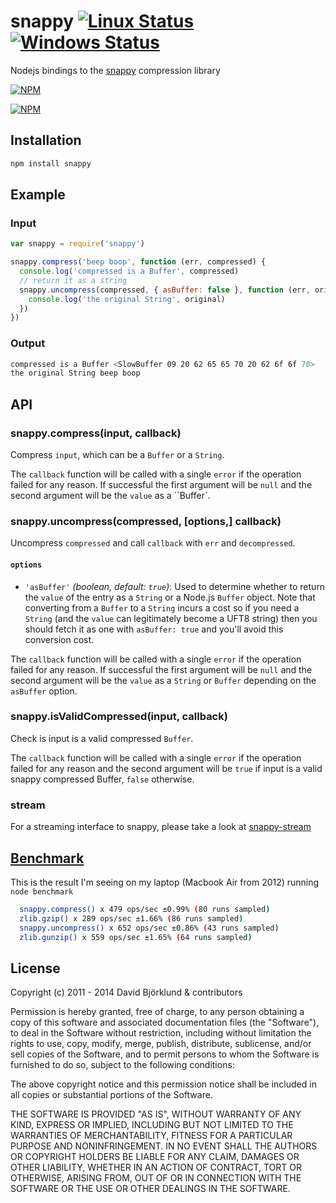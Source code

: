 # snappy [![Linux Status](https://img.shields.io/travis/kesla/node-snappy.svg?label=linux)](https://travis-ci.org/kesla/node-snappy) [![Windows Status](https://img.shields.io/appveyor/ci/hex7c0/node-snappy.svg?label=windows)](https://ci.appveyor.com/project/hex7c0/node-snappy)

Nodejs bindings to the [snappy](github.com/google/snappy) compression library

[![NPM](https://nodei.co/npm/snappy.png?downloads&stars)](https://nodei.co/npm/snappy/)

[![NPM](https://nodei.co/npm-dl/snappy.png)](https://nodei.co/npm/snappy/)


## Installation

```bash
npm install snappy
```

## Example

### Input

```javascript
var snappy = require('snappy')

snappy.compress('beep boop', function (err, compressed) {
  console.log('compressed is a Buffer', compressed)
  // return it as a string
  snappy.uncompress(compressed, { asBuffer: false }, function (err, original) {
    console.log('the original String', original)
  })
})
```

### Output

```bash
compressed is a Buffer <SlowBuffer 09 20 62 65 65 70 20 62 6f 6f 70>
the original String beep boop
```

## API

### snappy.compress(input, callback)

Compress `input`, which can be a `Buffer` or a `String`.

The `callback` function will be called with a single `error` if the operation failed for any reason. If successful the first argument will be `null` and the second argument will be the `value` as a ``Buffer`.

### snappy.uncompress(compressed, [options,] callback)

Uncompress `compressed` and call `callback` with `err` and `decompressed`.

#### `options`

* `'asBuffer'` *(boolean, default: `true`)*: Used to determine whether to return the `value` of the entry as a `String` or a Node.js `Buffer` object. Note that converting from a `Buffer` to a `String` incurs a cost so if you need a `String` (and the `value` can legitimately become a UFT8 string) then you should fetch it as one with `asBuffer: true` and you'll avoid this conversion cost.

The `callback` function will be called with a single `error` if the operation failed for any reason. If successful the first argument will be `null` and the second argument will be the `value` as a `String` or `Buffer` depending on the `asBuffer` option.

### snappy.isValidCompressed(input, callback)

Check is input is a valid compressed `Buffer`.

The `callback` function will be called with a single `error` if the operation failed for any reason and the second argument will be `true` if input is a valid snappy compressed Buffer, `false` otherwise.

### stream

For a streaming interface to snappy, please take a look at [snappy-stream](https://www.npmjs.org/package/snappy-stream)

## [Benchmark](benchmark)

This is the result I'm seeing on my laptop (Macbook Air from 2012) running `node benchmark`

```bash
  snappy.compress() x 479 ops/sec ±0.99% (80 runs sampled)
  zlib.gzip() x 289 ops/sec ±1.66% (86 runs sampled)
  snappy.uncompress() x 652 ops/sec ±0.86% (43 runs sampled)
  zlib.gunzip() x 559 ops/sec ±1.65% (64 runs sampled)
```

## License

Copyright (c) 2011 - 2014 David Björklund & contributors

Permission is hereby granted, free of charge, to any person obtaining a copy
of this software and associated documentation files (the "Software"), to deal
in the Software without restriction, including without limitation the rights
to use, copy, modify, merge, publish, distribute, sublicense, and/or sell
copies of the Software, and to permit persons to whom the Software is
furnished to do so, subject to the following conditions:

The above copyright notice and this permission notice shall be included in
all copies or substantial portions of the Software.

THE SOFTWARE IS PROVIDED "AS IS", WITHOUT WARRANTY OF ANY KIND, EXPRESS OR
IMPLIED, INCLUDING BUT NOT LIMITED TO THE WARRANTIES OF MERCHANTABILITY,
FITNESS FOR A PARTICULAR PURPOSE AND NONINFRINGEMENT. IN NO EVENT SHALL THE
AUTHORS OR COPYRIGHT HOLDERS BE LIABLE FOR ANY CLAIM, DAMAGES OR OTHER
LIABILITY, WHETHER IN AN ACTION OF CONTRACT, TORT OR OTHERWISE, ARISING FROM,
OUT OF OR IN CONNECTION WITH THE SOFTWARE OR THE USE OR OTHER DEALINGS IN
THE SOFTWARE.
